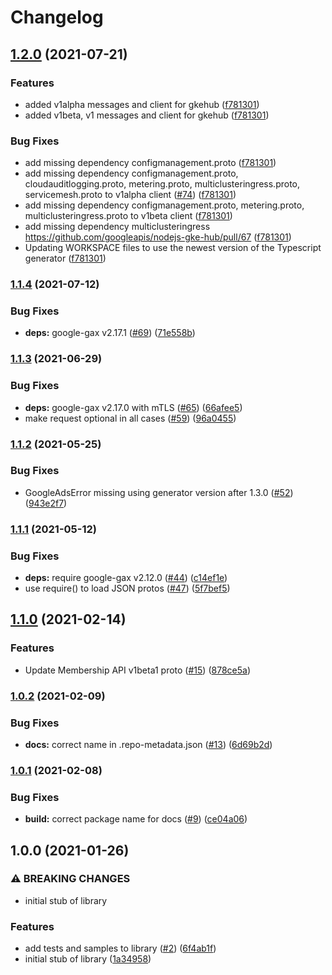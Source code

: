 # Changelog

## [1.2.0](https://www.github.com/googleapis/nodejs-gke-hub/compare/v1.1.4...v1.2.0) (2021-07-21)


### Features

* added v1alpha messages and client for gkehub ([f781301](https://www.github.com/googleapis/nodejs-gke-hub/commit/f781301f79b5e1fab40d693503dc8e2e452cbde1))
* added v1beta, v1 messages and client for gkehub ([f781301](https://www.github.com/googleapis/nodejs-gke-hub/commit/f781301f79b5e1fab40d693503dc8e2e452cbde1))


### Bug Fixes

* add missing dependency configmanagement.proto ([f781301](https://www.github.com/googleapis/nodejs-gke-hub/commit/f781301f79b5e1fab40d693503dc8e2e452cbde1))
* add missing dependency configmanagement.proto, cloudauditlogging.proto, metering.proto, multiclusteringress.proto, servicemesh.proto to v1alpha client ([#74](https://www.github.com/googleapis/nodejs-gke-hub/issues/74)) ([f781301](https://www.github.com/googleapis/nodejs-gke-hub/commit/f781301f79b5e1fab40d693503dc8e2e452cbde1))
* add missing dependency configmanagement.proto, metering.proto, multiclusteringress.proto to v1beta client ([f781301](https://www.github.com/googleapis/nodejs-gke-hub/commit/f781301f79b5e1fab40d693503dc8e2e452cbde1))
* add missing dependency multiclusteringress https://github.com/googleapis/nodejs-gke-hub/pull/67 ([f781301](https://www.github.com/googleapis/nodejs-gke-hub/commit/f781301f79b5e1fab40d693503dc8e2e452cbde1))
* Updating WORKSPACE files to use the newest version of the Typescript generator ([f781301](https://www.github.com/googleapis/nodejs-gke-hub/commit/f781301f79b5e1fab40d693503dc8e2e452cbde1))

### [1.1.4](https://www.github.com/googleapis/nodejs-gke-hub/compare/v1.1.3...v1.1.4) (2021-07-12)


### Bug Fixes

* **deps:** google-gax v2.17.1 ([#69](https://www.github.com/googleapis/nodejs-gke-hub/issues/69)) ([71e558b](https://www.github.com/googleapis/nodejs-gke-hub/commit/71e558b40947fcfeda0c6f8e9a23b379a27a8ec9))

### [1.1.3](https://www.github.com/googleapis/nodejs-gke-hub/compare/v1.1.2...v1.1.3) (2021-06-29)


### Bug Fixes

* **deps:** google-gax v2.17.0 with mTLS ([#65](https://www.github.com/googleapis/nodejs-gke-hub/issues/65)) ([66afee5](https://www.github.com/googleapis/nodejs-gke-hub/commit/66afee52d48894b8dbca3a744b852728f246af95))
* make request optional in all cases ([#59](https://www.github.com/googleapis/nodejs-gke-hub/issues/59)) ([96a0455](https://www.github.com/googleapis/nodejs-gke-hub/commit/96a04553050731b76fd54ae8093285efb23d324e))

### [1.1.2](https://www.github.com/googleapis/nodejs-gke-hub/compare/v1.1.1...v1.1.2) (2021-05-25)


### Bug Fixes

* GoogleAdsError missing using generator version after 1.3.0 ([#52](https://www.github.com/googleapis/nodejs-gke-hub/issues/52)) ([943e2f7](https://www.github.com/googleapis/nodejs-gke-hub/commit/943e2f7b36d51e281f6d8f847f32ff8a788ab295))

### [1.1.1](https://www.github.com/googleapis/nodejs-gke-hub/compare/v1.1.0...v1.1.1) (2021-05-12)


### Bug Fixes

* **deps:** require google-gax v2.12.0 ([#44](https://www.github.com/googleapis/nodejs-gke-hub/issues/44)) ([c14ef1e](https://www.github.com/googleapis/nodejs-gke-hub/commit/c14ef1ed09325896027ade1c36cbc6b670f115df))
* use require() to load JSON protos ([#47](https://www.github.com/googleapis/nodejs-gke-hub/issues/47)) ([5f7bef5](https://www.github.com/googleapis/nodejs-gke-hub/commit/5f7bef5c92f24230f3eae878431be1599a5688ed))

## [1.1.0](https://www.github.com/googleapis/nodejs-gke-hub/compare/v1.0.2...v1.1.0) (2021-02-14)


### Features

* Update Membership API v1beta1 proto ([#15](https://www.github.com/googleapis/nodejs-gke-hub/issues/15)) ([878ce5a](https://www.github.com/googleapis/nodejs-gke-hub/commit/878ce5a99d85b1a9fab55f8b935ad310bc451513))

### [1.0.2](https://www.github.com/googleapis/nodejs-gke-hub/compare/v1.0.1...v1.0.2) (2021-02-09)


### Bug Fixes

* **docs:** correct name in .repo-metadata.json ([#13](https://www.github.com/googleapis/nodejs-gke-hub/issues/13)) ([6d69b2d](https://www.github.com/googleapis/nodejs-gke-hub/commit/6d69b2d92284b6bacaba33f55dabf22d0f59c9e6))

### [1.0.1](https://www.github.com/googleapis/nodejs-gke-hub/compare/v1.0.0...v1.0.1) (2021-02-08)


### Bug Fixes

* **build:** correct package name for docs ([#9](https://www.github.com/googleapis/nodejs-gke-hub/issues/9)) ([ce04a06](https://www.github.com/googleapis/nodejs-gke-hub/commit/ce04a06e49ff4c59d993d2034ef828d51407aa76))

## 1.0.0 (2021-01-26)


### ⚠ BREAKING CHANGES

* initial stub of library

### Features

* add tests and samples to library ([#2](https://www.github.com/googleapis/nodejs-gke-hub/issues/2)) ([6f4ab1f](https://www.github.com/googleapis/nodejs-gke-hub/commit/6f4ab1ffe019d2ce0be5253b600fc10b40ca0362))
* initial stub of library ([1a34958](https://www.github.com/googleapis/nodejs-gke-hub/commit/1a349584f6d2012ef40b5f112a18009757c647ee))
